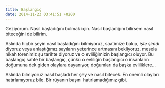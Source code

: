 ```yaml
---
title: Başlangıç
date: 2014-11-23 03:41:51 +0200
---
```


Geziyorum. Nasıl başladığını bulmak için. Nasıl başladığını bilirsem
nasıl biteceğini de bilirim.

Aslında hiçbir şeyin nasıl başladığını bilmiyoruz, saatimize bakıp,
*işte şimdi* diyoruz veya anlaştığımız sayıların yeterince artmasını
bekliyoruz, mesela nikah törenimiz şu tarihte diyoruz ve o evliliğimizin
başlangıcı oluyor. Bu başlangıç sahte bir başlangıç, çünkü o evliliğin
başlangıcı o insanların doğumuna dek giden olaylara dayanıyor, doğumları
da başka evliliklere…

Aslında bilmiyoruz nasıl başladı her şey ve nasıl bitecek. En önemli
olayları hatırlamıyoruz bile. Bir rüyanın başını hatırlamadığımız gibi.
